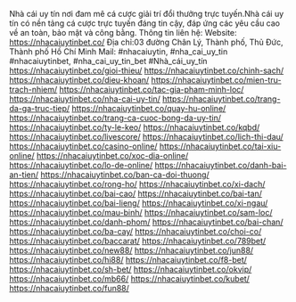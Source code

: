 Nhà cái uy tín nơi đam mê cá cược giải trí đổi thưởng trực tuyến.Nhà cái uy tín có nền tảng cá cược trực tuyến đáng tin cậy, đáp ứng các yêu cầu cao về an toàn, bảo mật và công bằng.
Thông tin liên hệ:
Website: https://nhacaiuytinbet.co/
Địa chỉ:03 đường Chân Lý, Thành phố, Thủ Đức, Thành phố Hồ Chí Minh
Mail: 
#nhacaiuytin, #nha_cai_uy_tin #nhacaiuytinbet, #nha_cai_uy_tin_bet #Nhà_cái_uy_tín
https://nhacaiuytinbet.co/gioi-thieu/
https://nhacaiuytinbet.co/chinh-sach/
https://nhacaiuytinbet.co/dieu-khoan/
https://nhacaiuytinbet.co/mien-tru-trach-nhiem/
https://nhacaiuytinbet.co/tac-gia-pham-minh-loc/
https://nhacaiuytinbet.co/nha-cai-uy-tin/
https://nhacaiuytinbet.co/trang-da-ga-truc-tiep/
https://nhacaiuytinbet.co/quay-hu-online/
https://nhacaiuytinbet.co/trang-ca-cuoc-bong-da-uy-tin/
https://nhacaiuytinbet.co/ty-le-keo/
https://nhacaiuytinbet.co/kqbd/
https://nhacaiuytinbet.co/livescore/
https://nhacaiuytinbet.co/lich-thi-dau/
https://nhacaiuytinbet.co/casino-online/
https://nhacaiuytinbet.co/tai-xiu-online/
https://nhacaiuytinbet.co/xoc-dia-online/
https://nhacaiuytinbet.co/lo-de-online/
https://nhacaiuytinbet.co/danh-bai-an-tien/
https://nhacaiuytinbet.co/ban-ca-doi-thuong/
https://nhacaiuytinbet.co/rong-ho/
https://nhacaiuytinbet.co/xi-dach/
https://nhacaiuytinbet.co/bai-cao/
https://nhacaiuytinbet.co/bai-tan/
https://nhacaiuytinbet.co/bai-lieng/
https://nhacaiuytinbet.co/xi-ngau/
https://nhacaiuytinbet.co/mau-binh/
https://nhacaiuytinbet.co/sam-loc/
https://nhacaiuytinbet.co/danh-phom/
https://nhacaiuytinbet.co/bai-chan/
https://nhacaiuytinbet.co/ba-cay/
https://nhacaiuytinbet.co/choi-co/
https://nhacaiuytinbet.co/baccarat/
https://nhacaiuytinbet.co/789bet/
https://nhacaiuytinbet.co/new88/
https://nhacaiuytinbet.co/jun88/
https://nhacaiuytinbet.co/hi88/
https://nhacaiuytinbet.co/f8-bet/
https://nhacaiuytinbet.co/sh-bet/
https://nhacaiuytinbet.co/okvip/
https://nhacaiuytinbet.co/mb66/
https://nhacaiuytinbet.co/kubet/
https://nhacaiuytinbet.co/fun88/